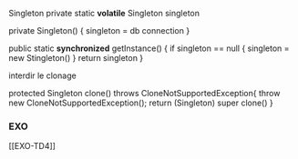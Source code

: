 Singleton
private static **volatile** Singleton singleton

private Singleton() {
	singleton = db connection
}

public static **synchronized** getInstance() {
	if singleton == null {
		singleton = new Stingleton()
	} 
		return singleton
}

interdir le clonage 

protected Singleton clone() throws CloneNotSupportedException{
	throw new CloneNotSupportedException();
		return (Singleton) super clone()
}

### EXO
[[EXO-TD4]]

